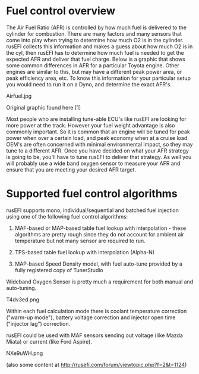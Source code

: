 # Fuel control overview

The Air Fuel Ratio (AFR) is controlled by how much fuel is delivered to the cylinder for combustion. There are many factors and many sensors that come into play when trying to determine how much O2 is in the cylinder. rusEFI collects this information and makes a guess about how much O2 is in the cyl, then rusEFI has to determine how much fuel is needed to get the expected AFR and deliver that fuel charge. Below is a graphic that shows some common differences in AFR for a particular Toyota engine. Other engines are similar to this, but may have a different peak power area, or peak efficiency area, etc. To know this information for your particular setup you would need to run it on a Dyno, and determine the exact AFR's.

Airfuel.jpg  

[//]: # "Add picture"

Original graphic found here [1]

Most people who are installing tune-able ECU's like rusEFI are looking for more power at the track. However your fuel weight advantage is also commonly important. So it is common that an engine will be tuned for peak power when over a certain load, and peak economy when at a cruise load. OEM's are often concerned with minimal environmental impact, so they may tune to a different AFR. Once you have decided on what your AFR strategy is going to be, you'll have to tune rusEFI to deliver that strategy. As well you will probably use a wide band oxygen sensor to measure your AFR and ensure that you are meeting your desired AFR target.

# Supported fuel control algorithms 
rusEFI supports mono, individual/sequential and batched fuel injection using one of the following fuel control algorithms:

1) MAF-based or MAP-based table fuel lookup with interpolation - these algorithms are pretty rough since they do not account for ambient air temperature but not many sensor are required to run.

2) TPS-based table fuel lookup with interpolation (Alpha-N)

3) MAP-based Speed Density model, with fuel auto-tune provided by a fully registered copy of TunerStudio

Wideband Oxygen Sensor is pretty much a requirement for both manual and auto-tuning.


T4dv3ed.png  

[//]: # "Add picture"

Within each fuel calculation mode there is coolant temperature correction ("warm-up mode"), battery voltage correction and injector open time ("injector lag") correction.


rusEFI could be used with MAF sensors sending out voltage (like Mazda Miata) or current (like Ford Aspire).


NXe9uWH.png 
 
[//]: # "Add picture"

(also some content at http://rusefi.com/forum/viewtopic.php?f=2&t=1124)

[//]: # "I feel this page needs a lot of work" 
[//]: # "OrchardPerformance" 